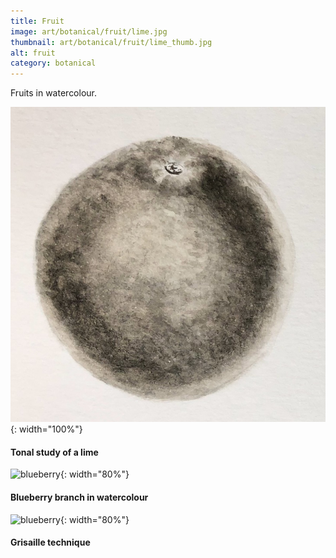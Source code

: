 ```yaml
---
title: Fruit
image: art/botanical/fruit/lime.jpg
thumbnail: art/botanical/fruit/lime_thumb.jpg
alt: fruit
category: botanical
---
```


Fruits in watercolour.

![lime monotone](./assets/img/art/botanical/fruit/lime_monotone.jpg){: width="100%"}

#### Tonal study of a lime

![blueberry](./assets/img/art/botanical/blueberry/blueberry.jpg){: width="80%"}

#### Blueberry branch in watercolour

![blueberry](./assets/img/art/botanical/blueberry/blueberry_grisaille.jpg){: width="80%"}

#### Grisaille technique
